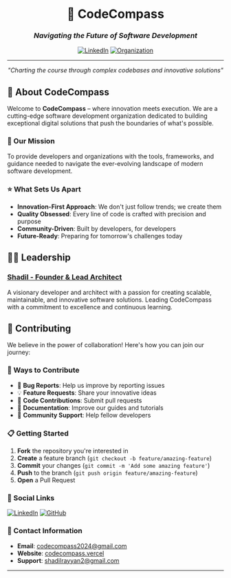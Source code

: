 <div align="center">

# 🧭 CodeCompass
### *Navigating the Future of Software Development*

[![LinkedIn](https://img.shields.io/badge/Connect-Shadil-blue?style=for-the-badge&logo=linkedin&logoColor=white)](https://linkedin.com/in/shadil)
[![Organization](https://img.shields.io/badge/Founded-2024-green?style=for-the-badge&logo=github&logoColor=white)](https://github.com/CodeCompasss)

---

*"Charting the course through complex codebases and innovative solutions"*

</div>

## 🚀 About CodeCompass

Welcome to **CodeCompass** – where innovation meets execution. We are a cutting-edge software development organization dedicated to building exceptional digital solutions that push the boundaries of what's possible.

### 🎯 Our Mission
To provide developers and organizations with the tools, frameworks, and guidance needed to navigate the ever-evolving landscape of modern software development.

### ⭐ What Sets Us Apart
- **Innovation-First Approach**: We don't just follow trends; we create them
- **Quality Obsessed**: Every line of code is crafted with precision and purpose
- **Community-Driven**: Built by developers, for developers
- **Future-Ready**: Preparing for tomorrow's challenges today

## 👨‍💻 Leadership

### [Shadil - Founder & Lead Architect](https://linkedin.com/in/shadilam)

A visionary developer and architect with a passion for creating scalable, maintainable, and innovative software solutions. Leading CodeCompass with a commitment to excellence and continuous learning.


## 🤝 Contributing

We believe in the power of collaboration! Here's how you can join our journey:

### 🎯 Ways to Contribute
- 🐛 **Bug Reports**: Help us improve by reporting issues
- 💡 **Feature Requests**: Share your innovative ideas
- 🔧 **Code Contributions**: Submit pull requests
- 📖 **Documentation**: Improve our guides and tutorials
- 🌟 **Community Support**: Help fellow developers

### 📋 Getting Started
1. **Fork** the repository you're interested in
2. **Create** a feature branch (`git checkout -b feature/amazing-feature`)
3. **Commit** your changes (`git commit -m 'Add some amazing feature'`)
4. **Push** to the branch (`git push origin feature/amazing-feature`)
5. **Open** a Pull Request

### 📱 Social Links
[![LinkedIn](https://img.shields.io/badge/LinkedIn-0077B5?style=for-the-badge&logo=linkedin&logoColor=white)](https://linkedin.com/in/codecompasss)
[![GitHub](https://img.shields.io/badge/GitHub-100000?style=for-the-badge&logo=github&logoColor=white)](https://github.com/CodeCompasss)


### 📧 Contact Information
- **Email**: codecompass2024@gmail.com
- **Website**: [codecompass.vercel](https://code-compass-website.vercel.app/)
- **Support**: shadilrayyan2@gmail.com

</div>

---
<!--
[![Twitter](https://img.shields.io/badge/Twitter-1DA1F2?style=for-the-badge&logo=twitter&logoColor=white)](https://twitter.com/codecompasss)
[![Discord](https://img.shields.io/badge/Discord-7289DA?style=for-the-badge&logo=discord&logoColor=white)](https://discord.gg/codecompass)
## 📊 Our Impact

<div align="center">

| Metric | Achievement |
|--------|-------------|
| 🔥 **Active Projects** | 15+ Open Source |
| 👥 **Community Members** | 1,000+ Developers |
| ⭐ **GitHub Stars** | 5,000+ Combined |
| 🌍 **Global Reach** | 25+ Countries |
| 📈 **Code Quality** | 95%+ Test Coverage |

</div>

## 🌟 Featured Projects

### 🔧 Developer Tools
- **CodeCompass CLI** - Next-generation development toolkit
- **Smart Linters** - AI-powered code quality tools
- **Framework Templates** - Production-ready project scaffolds

### 🚀 Web Applications
- **Dashboard Pro** - Advanced analytics platform
- **API Gateway** - Microservices orchestration
- **Auth Service** - Secure authentication solutions

### 📚 Educational Resources
- **Coding Bootcamp** - Comprehensive learning paths
- **Best Practices Guide** - Industry standards documentation
- **Tutorial Series** - Step-by-step development guides



## 🏆 Recognition & Achievements

<div align="center">

### 🥇 Awards & Certifications
- **Top 0.1% Developer** - GitHub Global Rankings
- **Open Source Contributor** - Major framework contributions
- **Innovation Award** - Breakthrough technical solutions
- **Community Leader** - Developer ecosystem building

### 📈 Growth Metrics
- **500%** increase in community engagement (2024)
- **300%** growth in project contributions
- **200%** improvement in code quality standards
- **100%** of projects with comprehensive documentation

</div>

## 🔗 Connect With Us

<div align="center">

### 📱 Social Links
[![LinkedIn](https://img.shields.io/badge/LinkedIn-0077B5?style=for-the-badge&logo=linkedin&logoColor=white)](https://linkedin.com/in/shadil)
[![GitHub](https://img.shields.io/badge/GitHub-100000?style=for-the-badge&logo=github&logoColor=white)](https://github.com/CodeCompasss)
[![Twitter](https://img.shields.io/badge/Twitter-1DA1F2?style=for-the-badge&logo=twitter&logoColor=white)](https://twitter.com/codecompasss)
[![Discord](https://img.shields.io/badge/Discord-7289DA?style=for-the-badge&logo=discord&logoColor=white)](https://discord.gg/codecompass)

### 📧 Contact Information
- **Email**: hello@codecompass.dev
- **Website**: [www.codecompass.dev](https://codecompass.dev)
- **Support**: support@codecompass.dev

</div>

---

<div align="center">

### 💝 Support Our Mission

If you find our work valuable, consider:
- ⭐ **Starring** our repositories
- 🔄 **Sharing** with your network
- 💬 **Engaging** with our community
- 🚀 **Contributing** to our projects

**Made with ❤️ by the CodeCompass Team**

*"Every great journey begins with a single step. Let CodeCompass guide yours."*

</div>
